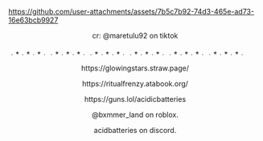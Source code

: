 

https://github.com/user-attachments/assets/7b5c7b92-74d3-465e-ad73-16e63bcb9927
<p align="center">
cr: @maretulu92 on tiktok
</p>

﹒⭒﹒⭒﹒⭒﹒﹒⭒﹒⭒﹒⭒﹒﹒⭒﹒⭒﹒⭒﹒﹒⭒﹒⭒﹒⭒﹒﹒⭒﹒⭒﹒⭒﹒﹒⭒﹒⭒﹒⭒﹒
<p align="center">
https://glowingstars.straw.page/
</p>
<p align="center">
https://ritualfrenzy.atabook.org/
</p>
<p align="center">
https://guns.lol/acidicbatteries
</p>

<p align="center">
@bxmmer_land on roblox.
</p>
<p align="center">
acidbatteries on discord.
</p>


